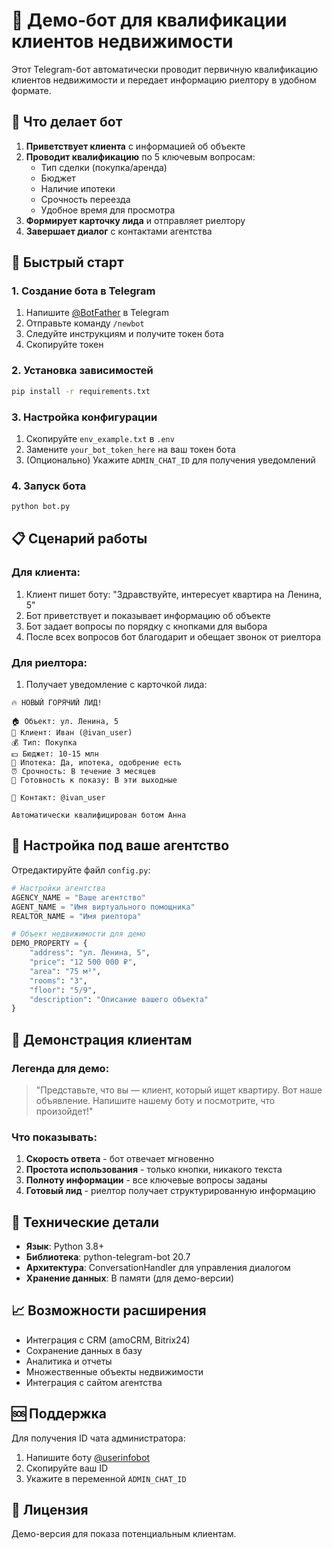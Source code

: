 # 🤖 Демо-бот для квалификации клиентов недвижимости

Этот Telegram-бот автоматически проводит первичную квалификацию клиентов недвижимости и передает информацию риелтору в удобном формате.

## 🎯 Что делает бот

1. **Приветствует клиента** с информацией об объекте
2. **Проводит квалификацию** по 5 ключевым вопросам:
   - Тип сделки (покупка/аренда)
   - Бюджет
   - Наличие ипотеки
   - Срочность переезда
   - Удобное время для просмотра
3. **Формирует карточку лида** и отправляет риелтору
4. **Завершает диалог** с контактами агентства

## 🚀 Быстрый старт

### 1. Создание бота в Telegram

1. Напишите [@BotFather](https://t.me/BotFather) в Telegram
2. Отправьте команду `/newbot`
3. Следуйте инструкциям и получите токен бота
4. Скопируйте токен

### 2. Установка зависимостей

```bash
pip install -r requirements.txt
```

### 3. Настройка конфигурации

1. Скопируйте `env_example.txt` в `.env`
2. Замените `your_bot_token_here` на ваш токен бота
3. (Опционально) Укажите `ADMIN_CHAT_ID` для получения уведомлений

### 4. Запуск бота

```bash
python bot.py
```

## 📋 Сценарий работы

### Для клиента:
1. Клиент пишет боту: "Здравствуйте, интересует квартира на Ленина, 5"
2. Бот приветствует и показывает информацию об объекте
3. Бот задает вопросы по порядку с кнопками для выбора
4. После всех вопросов бот благодарит и обещает звонок от риелтора

### Для риелтора:
1. Получает уведомление с карточкой лида:
```
🔥 НОВЫЙ ГОРЯЧИЙ ЛИД!

🏠 Объект: ул. Ленина, 5
👤 Клиент: Иван (@ivan_user)
💰 Тип: Покупка
💵 Бюджет: 10-15 млн
🏦 Ипотека: Да, ипотека, одобрение есть
⏰ Срочность: В течение 3 месяцев
📅 Готовность к показу: В эти выходные

📱 Контакт: @ivan_user

Автоматически квалифицирован ботом Анна
```

## 🎨 Настройка под ваше агентство

Отредактируйте файл `config.py`:

```python
# Настройки агентства
AGENCY_NAME = "Ваше агентство"
AGENT_NAME = "Имя виртуального помощника"
REALTOR_NAME = "Имя риелтора"

# Объект недвижимости для демо
DEMO_PROPERTY = {
    "address": "ул. Ленина, 5",
    "price": "12 500 000 ₽",
    "area": "75 м²",
    "rooms": "3",
    "floor": "5/9",
    "description": "Описание вашего объекта"
}
```

## 📱 Демонстрация клиентам

### Легенда для демо:
> "Представьте, что вы — клиент, который ищет квартиру. Вот наше объявление. Напишите нашему боту и посмотрите, что произойдет!"

### Что показывать:
1. **Скорость ответа** - бот отвечает мгновенно
2. **Простота использования** - только кнопки, никакого текста
3. **Полноту информации** - все ключевые вопросы заданы
4. **Готовый лид** - риелтор получает структурированную информацию

## 🔧 Технические детали

- **Язык**: Python 3.8+
- **Библиотека**: python-telegram-bot 20.7
- **Архитектура**: ConversationHandler для управления диалогом
- **Хранение данных**: В памяти (для демо-версии)

## 📈 Возможности расширения

- Интеграция с CRM (amoCRM, Bitrix24)
- Сохранение данных в базу
- Аналитика и отчеты
- Множественные объекты недвижимости
- Интеграция с сайтом агентства

## 🆘 Поддержка

Для получения ID чата администратора:
1. Напишите боту [@userinfobot](https://t.me/userinfobot)
2. Скопируйте ваш ID
3. Укажите в переменной `ADMIN_CHAT_ID`

## 📄 Лицензия

Демо-версия для показа потенциальным клиентам. 